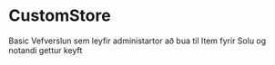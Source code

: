 # CustomStore
Basic Vefverslun sem leyfir administartor að bua til Item fyrir Solu og notandi gettur keyft
